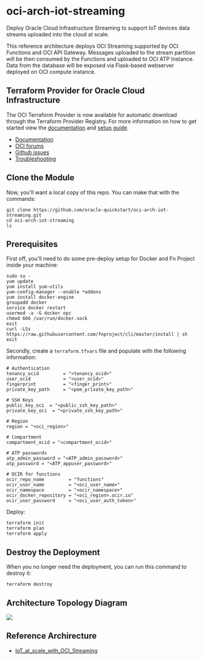 # oci-arch-iot-streaming

Deploy Oracle Cloud Infrastructure Streaming to support IoT devices data streams uploaded into the cloud at scale.

This reference architecture deploys OCI Streaming supported by OCI Functions and OCI API Gateway. Messages uploaded to the stream partition will be then consumed by the Functions and uploaded to OCI ATP Instance. Data from the database will be exposed via Flask-based webserver deployed on OCI compute instance.  

## Terraform Provider for Oracle Cloud Infrastructure
The OCI Terraform Provider is now available for automatic download through the Terraform Provider Registry. 
For more information on how to get started view the [documentation](https://www.terraform.io/docs/providers/oci/index.html) 
and [setup guide](https://www.terraform.io/docs/providers/oci/guides/version-3-upgrade.html).

* [Documentation](https://www.terraform.io/docs/providers/oci/index.html)
* [OCI forums](https://cloudcustomerconnect.oracle.com/resources/9c8fa8f96f/summary)
* [Github issues](https://github.com/terraform-providers/terraform-provider-oci/issues)
* [Troubleshooting](https://www.terraform.io/docs/providers/oci/guides/guides/troubleshooting.html)

## Clone the Module
Now, you'll want a local copy of this repo. You can make that with the commands:

    git clone https://github.com/oracle-quickstart/oci-arch-iot-streaming.git
    cd oci-arch-iot-streaming
    ls

## Prerequisites
First off, you'll need to do some pre-deploy setup for Docker and Fn Project inside your machine:

```
sudo su -
yum update
yum install yum-utils
yum-config-manager --enable *addons
yum install docker-engine
groupadd docker
service docker restart
usermod -a -G docker opc
chmod 666 /var/run/docker.sock
exit
curl -LSs https://raw.githubusercontent.com/fnproject/cli/master/install | sh
exit
```

Secondly, create a `terraform.tfvars` file and populate with the following information:

```
# Authentication
tenancy_ocid         = "<tenancy_ocid>"
user_ocid            = "<user_ocid>"
fingerprint          = "<finger_print>"
private_key_path     = "<pem_private_key_path>"

# SSH Keys
public_key_oci  = "<public_ssh_key_path>"
private_key_oci  = "<private_ssh_key_path>"

# Region
region = "<oci_region>"

# Compartment
compartment_ocid = "<compartment_ocid>"

# ATP passwords
atp_admin_password = "<ATP_admin_password>"
atp_password = "<ATP_appuser_password>"

# OCIR for functions
ocir_repo_name         = "functions"
ocir_user_name         = "<oci_user_name>"
ocir_namespace         = "<ocir_namespace>"
ocir_docker_repository = "<oci_region>.ocir.io"
ocir_user_password     = "<oci_user_auth_token>"

````

Deploy:

    terraform init
    terraform plan
    terraform apply

## Destroy the Deployment
When you no longer need the deployment, you can run this command to destroy it:

    terraform destroy

## Architecture Topology Diagram

![](./images/oci-arch-iot-streaming.png)

## Reference Archirecture

- [IoT_at_scale_with_OCI_Streaming](https://docs.oracle.com/en/solutions/.../index.html)
